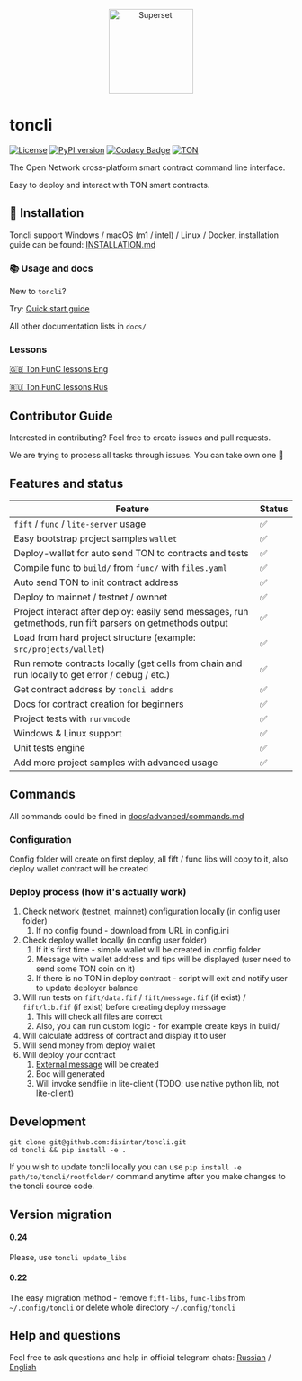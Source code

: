 <p align="center">
   <a href="https://disintar.io/">
       <img
        src="https://raw.githubusercontent.com/disintar/toncli/master/docs/images/logo.png"
        alt="Superset"
        height="150"
      />
   </a>
</p>

# toncli

[![License](https://img.shields.io/badge/License-Apache%202.0-blue.svg)](https://opensource.org/licenses/Apache-2.0)
[![PyPI version](https://badge.fury.io/py/toncli.svg)](https://github.com/disintar/toncli)
[![Codacy Badge](https://app.codacy.com/project/badge/Grade/8f4acbbba3a743f992062c377c48c675)](https://www.codacy.com/gh/disintar/toncli/dashboard?utm_source=github.com&amp;utm_medium=referral&amp;utm_content=disintar/toncli&amp;utm_campaign=Badge_Grade)
[![TON](https://img.shields.io/badge/%F0%9F%92%8E-TON-green)](https://ton.org)

The Open Network cross-platform smart contract command line interface.

Easy to deploy and interact with TON smart contracts.

## 🔧 Installation

Toncli support Windows / macOS (m1 / intel) / Linux / Docker, installation guide can be
found: [INSTALLATION.md](/INSTALLATION.md)

### 📚 Usage and docs

New to `toncli`?

Try: [Quick start guide](/docs/quick_start_guide.md)

All other documentation lists in `docs/`

### Lessons

[🇬🇧 Ton FunC lessons Eng](https://github.com/romanovichim/TonFunClessons_Eng)

[🇷🇺 Ton FunC lessons Rus](https://github.com/romanovichim/TonFunClessons_ru/)


## Contributor Guide

Interested in contributing? Feel free to create issues and pull requests.

We are trying to process all tasks through issues. You can take own one 🥳

## Features and status

| Feature                                                                                                   | Status |
|-----------------------------------------------------------------------------------------------------------|-------|
| `fift` / `func` / `lite-server` usage                                                                     | ✅     |
| Easy bootstrap project samples `wallet`                                                                   | ✅     |
| Deploy-wallet for auto send TON to contracts and tests                                                    | ✅     |
| Compile func to `build/` from `func/` with `files.yaml`                                                   | ✅     |
| Auto send TON to init contract address                                                                    | ✅     |
| Deploy to mainnet / testnet / ownnet                                                                      | ✅     |
| Project interact after deploy: easily send messages, run getmethods, run fift parsers on getmethods output | ✅     |
| Load from hard project structure (example: `src/projects/wallet`)                                         | ✅     |
| Run remote contracts locally (get cells from chain and run locally to get error / debug / etc.)           | ✅     |
| Get contract address by `toncli addrs`                                                                    | ✅     |
| Docs for contract creation for beginners                                                                  | ✅     |
| Project tests with `runvmcode`                                                                            | ✅     |
| Windows & Linux support                                                                                   | ✅     |
| Unit tests engine                                                                                         | ✅     |
| Add more project samples with advanced usage                                                              | ✅      |

## Commands

All commands could be fined in [docs/advanced/commands.md](/docs/advanced/commands.md)

### Configuration

Config folder will create on first deploy, all fift / func libs will copy to it, also deploy wallet contract will be
created

### Deploy process (how it's actually work)

1. Check network (testnet, mainnet) configuration locally (in config user folder)
    1. If no config found - download from URL in config.ini
2. Check deploy wallet locally (in config user folder)
    1. If it's first time - simple wallet will be created in config folder
    2. Message with wallet address and tips will be displayed (user need to send some TON coin on it)
    3. If there is no TON in deploy contract - script will exit and notify user to update deployer balance
3. Will run tests on `fift/data.fif` / `fift/message.fif` (if exist) / `fift/lib.fif` (if exist)  before creating deploy
   message
    1. This will check all files are correct
    2. Also, you can run custom logic - for example create keys in build/
4. Will calculate address of contract and display it to user
5. Will send money from deploy wallet
6. Will deploy your contract
    1. [External message](https://gist.github.com/tvorogme/fdb174ac0740b6a52d1dbdf85f4ddc63#file-generate-fif-L113) will
       be created
    2. Boc will generated
    3. Will invoke sendfile in lite-client (TODO: use native python lib, not lite-client)

## Development

```
git clone git@github.com:disintar/toncli.git
cd toncli && pip install -e .
```

If you wish to update toncli locally you can use ```pip install -e path/to/toncli/rootfolder/```
command anytime after you make changes to the toncli source code.

## Version migration

#### 0.24

Please, use `toncli update_libs`

#### 0.22

The easy migration method - remove `fift-libs`, `func-libs` from `~/.config/toncli` or delete whole
directory `~/.config/toncli`

## Help and questions

Feel free to ask questions and help in official telegram chats: [Russian](https://t.me/tondev)
/ [English](https://t.me/tondev_eng)
